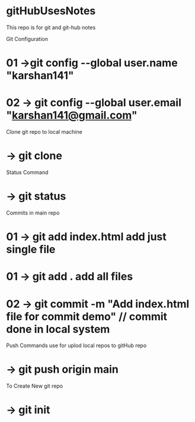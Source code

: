 # gitHubUsesNotes
This repo is for git and git-hub notes


Git Configuration

# 01 ->git config --global user.name "karshan141"
# 02 -> git config --global user.email "karshan141@gmail.com"

Clone git repo to local machine
# -> git clone <link of repo >

Status Command
# -> git status

Commits in main repo

# 01 -> git add  index.html add just single file
# 01 -> git add . add all files

# 02 -> git commit -m "Add index.html file for commit demo" // commit done in local system

Push Commands use for uplod local repos to gitHub repo

# -> git push origin main

To Create New git repo

# -> git init
